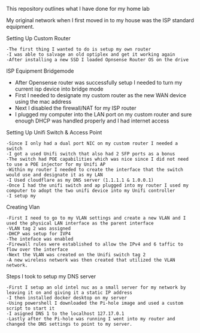 This repository outlines what I have done for my home lab

My original network when I first moved in to my house was the ISP standard equipment.

Setting Up Custom Router

    -The first thing I wanted to do is setup my own router
    -I was able to salvage an old optiplex and get it working again
    -After installing a new SSD I loaded Opnsense Router OS on the drive

ISP Equipment Bridgemode
    
- After Opensense router was successfully setup I needed to turn my current isp device into bridge mode
- First I needed to designate my custom router as the new WAN device using the mac address
- Next I disabled the firewall/NAT for my ISP router
- I plugged my computer into the LAN port on my custom router and sure enough DHCP was handled properly and I had internet access

Setting Up Unifi Switch & Access Point
    
    -Since I only had a dual port NIC on my custom router I needed a switch
    -I got a used Unifi switch that also had 2 SFP ports as a bonus
    -The switch had POE capabilities which was nice since I did not need to use a POE injector for my Unifi AP
    -Within my router I needed to create the interface that the switch would use and designate it as my LAN
    -I Used cloudflare as my DNS server (1.1.1.1 & 1.0.0.1)
    -Once I had the unifi switch and ap plugged into my router I used my computer to adopt the two unifi device into my Unifi controller
    -I setup my 

Creating Vlan
    
    -First I need to go to my VLAN settings and create a new VLAN and I used the physical LAN interface as the parent interface
    -VLAN tag 2 was assigned
    -DHCP was setup for IVP4
    -The inteface was enabled
    -Firewall rules were established to allow the IPv4 and 6 taffic to flow over the interface
    -Next the VLAN was created on the Unifi switch tag 2
    -A new wireless network was then created that utilized the VLAN network.

Steps I took to setup my DNS server
    
    -First I setup an old intel nuc as a small server for my network by leaving it on and giving it a static IP address
    -I then installed docker desktop on my server
    -Using powershell I downloaded the Pi-hole image and used a custom script to start it
    -I asigned DNS 1 to the localhost 127.17.0.1
    -Lastly after the Pi-hole was running I went into my router and changed the DNS settings to point to my server.
